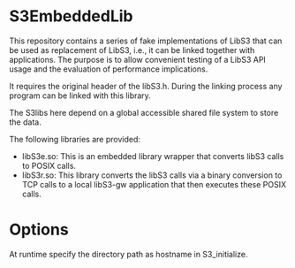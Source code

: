 # S3EmbeddedLib
This repository contains a series of fake implementations of LibS3 that can be used as replacement of LibS3, i.e., it can be linked together with applications.
The purpose is to allow convenient testing of a LibS3 API usage and the evaluation of performance implications.

It requires the original header of the libS3.h.
During the linking process any program can be linked with this library.

The S3libs here depend on a global accessible shared file system to store the data.

The following libraries are provided:
  * libS3e.so: This is an embedded library wrapper that converts libS3 calls to POSIX calls.
  * libS3r.so: This library converts the libS3 calls via a binary conversion to TCP calls to a local libS3-gw application that then executes these POSIX calls.

# Options
At runtime specify the directory path as hostname in S3_initialize.
